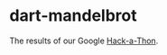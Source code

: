 dart-mandelbrot
================

The results of our Google [Hack-a-Thon].

  [Hack-a-Thon]: http://mckoss.github.com/dart-mandelbrot/